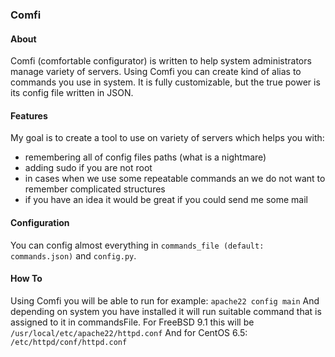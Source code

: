 ### Comfi

#### About
Comfi (comfortable configurator) is written to help system administrators manage variety of servers.
Using Comfi you can create kind of alias to commands you use in system. It is fully customizable, but the true power is its config file written in JSON.

#### Features
My goal is to create a tool to use on variety of servers which helps you with:
* remembering all of config files paths (what is a nightmare)
* adding sudo if you are not root
* in cases when we use some repeatable commands an we do not want to remember complicated structures
* if you have an idea it would be great if you could send me some mail

#### Configuration
You can config almost everything in `commands_file (default: commands.json)` and `config.py`. 

#### How To
Using Comfi you will be able to run for example:
`apache22 config main`
And depending on system you have installed it will run suitable command that is assigned to it in commandsFile.
For FreeBSD 9.1 this will be
`/usr/local/etc/apache22/httpd.conf`
And for CentOS 6.5:
`/etc/httpd/conf/httpd.conf`

